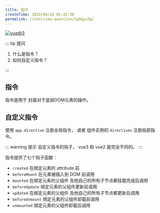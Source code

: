 ```yaml
---
title: 指令
createTime: 2022/04/24 01:42:38
permalink: /interview-question/5q9qyu3q/
---
```


[![vue@3](https://img.shields.io/badge/vue-%403-brightgreen)](https://staging-cn.vuejs.org/)

::: tip 提问

1. 什么是指令？
2. 如何自定义指令？

:::

## 指令

指令是用于 封装对于底层DOM元素的操作。

## 自定义指令

使用 `app.directive` 注册全局指令， 或者 组件实例的 `directives` 注册局部指令。

::: warning 提示
自定义指令的钩子， vue3 和 vue2 是完全不同的。
:::

指令提供了七个钩子函数：

- `created` 在绑定元素的 attribute 前
- `beforeMount` 在元素被插入到 DOM 前调用
- `mounted` 在绑定元素的父组件 及他自己的所有子节点都挂载完成后调用
- `beforeUpdate` 绑定元素的父组件更新前调用
- `updated` 在绑定元素的父组件 及他自己的所有子节点都更新后调用
- `beforeUnmount` 绑定元素的父组件卸载前调用
- `unmounted` 绑定元素的父组件卸载后调用
